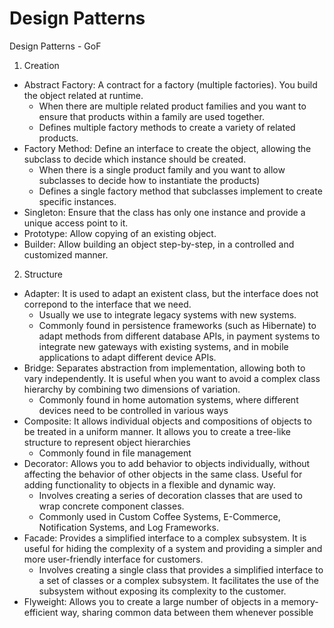 # Design Patterns

Design Patterns - GoF

1) Creation
- Abstract Factory: A contract for a factory (multiple factories). You build the object related at runtime.
  * When there are multiple related product families and you want to ensure that products within a family are used together.
  * Defines multiple factory methods to create a variety of related products.
- Factory Method: Define an interface to create the object, allowing the subclass to decide which instance should be created.
  * When there is a single product family and you want to allow subclasses to decide how to instantiate the products)
  * Defines a single factory method that subclasses implement to create specific instances.
- Singleton: Ensure that the class has only one instance and provide a unique access point to it.
- Prototype: Allow copying of an existing object.
- Builder: Allow building an object step-by-step, in a controlled and customized manner.

2) Structure
- Adapter: It is used to adapt an existent class, but the interface does not correpond to the interface that we need.
  * Usually we use to integrate legacy systems with new systems.
  * Commonly found in persistence frameworks (such as Hibernate) to adapt methods from different database APIs, in payment systems to integrate new gateways with existing systems, and in mobile applications to adapt different device APIs.
- Bridge: Separates abstraction from implementation, allowing both to vary independently. It is useful when you want to avoid a complex class hierarchy by combining two dimensions of variation.
  * Commonly found in home automation systems, where different devices need to be controlled in various ways
- Composite: It allows individual objects and compositions of objects to be treated in a uniform manner. It allows you to create a tree-like structure to represent object hierarchies
  * Commonly found in file management
- Decorator: Allows you to add behavior to objects individually, without affecting the behavior of other objects in the same class. Useful for adding functionality to objects in a flexible and dynamic way.
  * Involves creating a series of decoration classes that are used to wrap concrete component classes.
  * Commonly used in Custom Coffee Systems, E-Commerce, Notification Systems, and Log Frameworks.
- Facade: Provides a simplified interface to a complex subsystem. It is useful for hiding the complexity of a system and providing a simpler and more user-friendly interface for customers.
  * Involves creating a single class that provides a simplified interface to a set of classes or a complex subsystem. It facilitates the use of the subsystem without exposing its complexity to the customer.
- Flyweight: Allows you to create a large number of objects in a memory-efficient way, sharing common data between them whenever possible